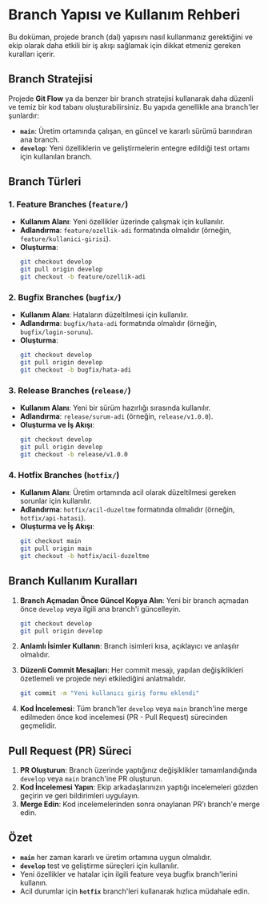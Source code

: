 
# Branch Yapısı ve Kullanım Rehberi

Bu doküman, projede branch (dal) yapısını nasıl kullanmanız gerektiğini ve ekip olarak daha etkili bir iş akışı sağlamak için dikkat etmeniz gereken kuralları içerir.

## Branch Stratejisi

Projede **Git Flow** ya da benzer bir branch stratejisi kullanarak daha düzenli ve temiz bir kod tabanı oluşturabilirsiniz. Bu yapıda genellikle ana branch'ler şunlardır:

- **`main`**: Üretim ortamında çalışan, en güncel ve kararlı sürümü barındıran ana branch.
- **`develop`**: Yeni özelliklerin ve geliştirmelerin entegre edildiği test ortamı için kullanılan branch.

## Branch Türleri

### 1. Feature Branches (`feature/`)
- **Kullanım Alanı**: Yeni özellikler üzerinde çalışmak için kullanılır.
- **Adlandırma**: `feature/ozellik-adi` formatında olmalıdır (örneğin, `feature/kullanici-girisi`).
- **Oluşturma**:
  ```bash
  git checkout develop
  git pull origin develop
  git checkout -b feature/ozellik-adi
  ```

### 2. Bugfix Branches (`bugfix/`)
- **Kullanım Alanı**: Hataların düzeltilmesi için kullanılır.
- **Adlandırma**: `bugfix/hata-adi` formatında olmalıdır (örneğin, `bugfix/login-sorunu`).
- **Oluşturma**:
  ```bash
  git checkout develop
  git pull origin develop
  git checkout -b bugfix/hata-adi
  ```

### 3. Release Branches (`release/`)
- **Kullanım Alanı**: Yeni bir sürüm hazırlığı sırasında kullanılır.
- **Adlandırma**: `release/surum-adi` (örneğin, `release/v1.0.0`).
- **Oluşturma ve İş Akışı**:
  ```bash
  git checkout develop
  git pull origin develop
  git checkout -b release/v1.0.0
  ```

### 4. Hotfix Branches (`hotfix/`)
- **Kullanım Alanı**: Üretim ortamında acil olarak düzeltilmesi gereken sorunlar için kullanılır.
- **Adlandırma**: `hotfix/acil-duzeltme` formatında olmalıdır (örneğin, `hotfix/api-hatasi`).
- **Oluşturma ve İş Akışı**:
  ```bash
  git checkout main
  git pull origin main
  git checkout -b hotfix/acil-duzeltme
  ```

## Branch Kullanım Kuralları

1. **Branch Açmadan Önce Güncel Kopya Alın**: Yeni bir branch açmadan önce `develop` veya ilgili ana branch'i güncelleyin.
   ```bash
   git checkout develop
   git pull origin develop
   ```

2. **Anlamlı İsimler Kullanın**: Branch isimleri kısa, açıklayıcı ve anlaşılır olmalıdır.
3. **Düzenli Commit Mesajları**: Her commit mesajı, yapılan değişiklikleri özetlemeli ve projede neyi etkilediğini anlatmalıdır.
   ```bash
   git commit -m "Yeni kullanıcı giriş formu eklendi"
   ```

4. **Kod İncelemesi**: Tüm branch'ler `develop` veya `main` branch'ine merge edilmeden önce kod incelemesi (PR - Pull Request) sürecinden geçmelidir.

## Pull Request (PR) Süreci

1. **PR Oluşturun**: Branch üzerinde yaptığınız değişiklikler tamamlandığında `develop` veya `main` branch'ine PR oluşturun.
2. **Kod İncelemesi Yapın**: Ekip arkadaşlarınızın yaptığı incelemeleri gözden geçirin ve geri bildirimleri uygulayın.
3. **Merge Edin**: Kod incelemelerinden sonra onaylanan PR'ı branch'e merge edin.

## Özet

- **`main`** her zaman kararlı ve üretim ortamına uygun olmalıdır.
- **`develop`** test ve geliştirme süreçleri için kullanılır.
- Yeni özellikler ve hatalar için ilgili feature veya bugfix branch'lerini kullanın.
- Acil durumlar için **`hotfix`** branch'leri kullanarak hızlıca müdahale edin.
